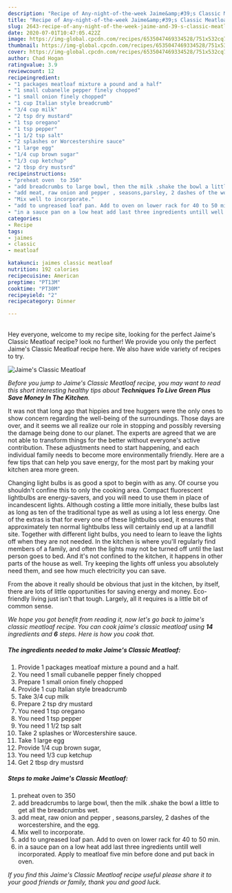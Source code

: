```yaml
---
description: "Recipe of Any-night-of-the-week Jaime&amp;#39;s Classic Meatloaf"
title: "Recipe of Any-night-of-the-week Jaime&amp;#39;s Classic Meatloaf"
slug: 2643-recipe-of-any-night-of-the-week-jaime-and-39-s-classic-meatloaf
date: 2020-07-01T10:47:05.422Z
image: https://img-global.cpcdn.com/recipes/6535047469334528/751x532cq70/jaimes-classic-meatloaf-recipe-main-photo.jpg
thumbnail: https://img-global.cpcdn.com/recipes/6535047469334528/751x532cq70/jaimes-classic-meatloaf-recipe-main-photo.jpg
cover: https://img-global.cpcdn.com/recipes/6535047469334528/751x532cq70/jaimes-classic-meatloaf-recipe-main-photo.jpg
author: Chad Hogan
ratingvalue: 3.9
reviewcount: 12
recipeingredient:
- "1 packages meatloaf mixture a pound and a half"
- "1 small cubanelle pepper finely chopped"
- "1 small onion finely chopped"
- "1 cup Italian style breadcrumb"
- "3/4 cup milk"
- "2 tsp dry mustard"
- "1 tsp oregano"
- "1 tsp pepper"
- "1 1/2 tsp salt"
- "2 splashes or Worcestershire sauce"
- "1 large egg"
- "1/4 cup brown sugar"
- "1/3 cup ketchup"
- "2 tbsp dry mustsrd"
recipeinstructions:
- "preheat oven  to 350"
- "add breadcrumbs to large bowl, then the milk .shake the bowl a little to get all the breadcrumbs wet."
- "add meat, raw onion and pepper , seasons,parsley, 2 dashes of the worcestershire, and the egg."
- "Mix well to incorporate."
- "add to ungreased loaf pan. Add to oven on lower rack for 40 to 50 min."
- "in a sauce pan on a low heat add last three ingredients untill well incorporated.  Apply to meatloaf five min before done and put back in oven."
categories:
- Recipe
tags:
- jaimes
- classic
- meatloaf

katakunci: jaimes classic meatloaf 
nutrition: 192 calories
recipecuisine: American
preptime: "PT13M"
cooktime: "PT30M"
recipeyield: "2"
recipecategory: Dinner

---
```

<br>
Hey everyone, welcome to my recipe site, looking for the perfect Jaime&#39;s Classic Meatloaf recipe? look no further! We provide you only the perfect Jaime&#39;s Classic Meatloaf recipe here. We also have wide variety of recipes to try.
<br>


![Jaime&#39;s Classic Meatloaf](https://img-global.cpcdn.com/recipes/6535047469334528/751x532cq70/jaimes-classic-meatloaf-recipe-main-photo.jpg)

<i>Before you jump to Jaime&#39;s Classic Meatloaf recipe, you may want to read this short interesting healthy tips about 
<strong>Techniques To Live Green Plus Save Money In The Kitchen</strong>.</i>
</br>

It was not that long ago that hippies and tree huggers were the only ones to show concern regarding the well-being of the surroundings. Those days are over, and it seems we all realize our role in stopping and possibly reversing the damage being done to our planet. The experts are agreed that we are not able to transform things for the better without everyone's active contribution. These adjustments need to start happening, and each individual family needs to become more environmentally friendly. Here are a few tips that can help you save energy, for the most part by making your kitchen area more green.

Changing light bulbs is as good a spot to begin with as any. Of course you shouldn't confine this to only the cooking area. Compact fluorescent lightbulbs are energy-savers, and you will need to use them in place of incandescent lights. Although costing a little more initially, these bulbs last as long as ten of the traditional type as well as using a lot less energy. One of the extras is that for every one of these lightbulbs used, it ensures that approximately ten normal lightbulbs less will certainly end up at a landfill site. Together with different light bulbs, you need to learn to leave the lights off when they are not needed. In the kitchen is where you'll regularly find members of a family, and often the lights may not be turned off until the last person goes to bed. And it's not confined to the kitchen, it happens in other parts of the house as well. Try keeping the lights off unless you absolutely need them, and see how much electricity you can save.

From the above it really should be obvious that just in the kitchen, by itself, there are lots of little opportunities for saving energy and money. Eco-friendly living just isn't that tough. Largely, all it requires is a little bit of common sense.


<i>We hope you got benefit from reading it, now let's go back to jaime&#39;s classic meatloaf recipe. You can cook jaime&#39;s classic meatloaf using <strong>14</strong> ingredients and <strong>6</strong> steps. Here is how you cook that.
</i>

##### The ingredients needed to make Jaime&#39;s Classic Meatloaf:

1. Provide 1 packages meatloaf mixture a pound and a half.
1. You need 1 small cubanelle pepper finely chopped
1. Prepare 1 small onion finely chopped
1. Provide 1 cup Italian style breadcrumb
1. Take 3/4 cup milk
1. Prepare 2 tsp dry mustard
1. You need 1 tsp oregano
1. You need 1 tsp pepper
1. You need 1 1/2 tsp salt
1. Take 2 splashes or Worcestershire sauce.
1. Take 1 large egg
1. Provide 1/4 cup brown sugar,
1. You need 1/3 cup ketchup
1. Get 2 tbsp dry mustsrd


##### Steps to make Jaime&#39;s Classic Meatloaf:

1. preheat oven  to 350
1. add breadcrumbs to large bowl, then the milk .shake the bowl a little to get all the breadcrumbs wet.
1. add meat, raw onion and pepper , seasons,parsley, 2 dashes of the worcestershire, and the egg.
1. Mix well to incorporate.
1. add to ungreased loaf pan. Add to oven on lower rack for 40 to 50 min.
1. in a sauce pan on a low heat add last three ingredients untill well incorporated.  Apply to meatloaf five min before done and put back in oven.


<i>If you find this Jaime&#39;s Classic Meatloaf recipe useful please share it to your good friends or family, thank you and good luck.</i>
